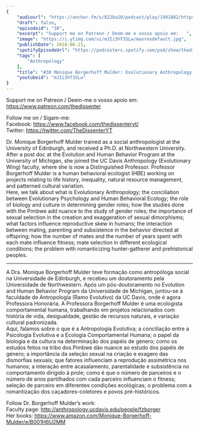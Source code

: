 ```yaml
---
{
	"audiourl": "https://anchor.fm/s/822ba20/podcast/play/1991882/https%3A%2F%2Fd3ctxlq1ktw2nl.cloudfront.net%2Fproduction%2F2018-11-27%2F7601769-44100-2-b40f74d15d3c3.mp3",
	"draft": false,
	"episodeid": "38",
	"excerpt": "Support me on Patreon / Deem-me o vosso apoio em:   ",
	"image": "https://i.ytimg.com/vi/mJIi3hT3SLw/maxresdefault.jpg",
	"publishDate": 2018-06-21,
	"spotifyEpisodeUrl": "https://podcasters.spotify.com/pod/show/thedissenter/episodes/38-Monique-Borgerhoff-Mulder-Evolutionary-Anthropology--Gender-Roles--Sexual-Selection-e2r9oa",
	"tags": [
		"Anthropology"
	],
	"title": "#38 Monique Borgerhoff Mulder: Evolutionary Anthropology, Gender Roles, Sexual Selection",
	"youtubeid": "mJIi3hT3SLw"
}
---
```

Support me on Patreon / Deem-me o vosso apoio em:   
https://www.patreon.com/thedissenter

Follow me on / Sigam-me:  
Facebook: https://www.facebook.com/thedissenteryt/  
Twitter: https://twitter.com/TheDissenterYT

Dr. Monique Borgerhoff Mulder trained as a social anthropologist at the University of Edinburgh, and received a Ph.D. at Northwestern University. After a post doc at the Evolution and Human Behavior Program at the University of Michigan, she joined the UC Davis Anthropology (Evolutionary Wing) faculty, where she is now a Distinguished Professor. Professor Borgerhoff Mulder is a human behavioral ecologist (HBE) working on projects relating to life history, inequality, natural resource management, and patterned cultural variation.  
Here, we talk about what is Evolutionary Anthropology; the conciliation between Evolutionary Psychology and Human Behavioral Ecology; the role of biology and culture in determining gender roles; how the studies done with the Pimbwe add nuance to the study of gender roles; the importance of sexual selection in the creation and exaggeration of sexual dimorphisms; what factors influence reproductive skew in humans; the interaction between mating, parenting and subsistence in the behavior directed at offspring; how the number of mates and the number of years spent with each mate influence fitness; mate selection in different ecological conditions; the problem with romanticizing hunter-gatherer and prehistorical peoples.

---

A Dra. Monique Borgerhoff Mulder teve formação como antropóloga social na Universidade de Edinburgh, e recebeu um doutoramento pela Universidade de Northwestern. Após um pós-doutoramento no Evolution and Human Behavior Program da Universidade de Michigan, juntou-se à faculdade de Antropologia (Ramo Evolutivo) da UC Davis, onde é agora Professora Honorária. A Professora Borgerhoff Mulder é uma ecologista comportamental humana, trabalhando em projetos relacionados com história de vida, desigualdade, gestão de recursos naturais, e variação cultural padronizada.  
Aqui, falamos sobre o que é a Antropologia Evolutiva; a conciliação entre a Psicologia Evolutiva e a Ecologia Comportamental Humana; o papel da biologia e da cultura na determinação dos papéis de género; como os estudos feitos na tribo dos Pimbwe dão nuance ao estudo dos papéis de género; a importância da seleção sexual na criação e exagero das dismorfias sexuais; que fatores influenciam a reprodução assimétrica nos humanos; a interação entre acasalamento, parentalidade e subsistência no comportamento dirigido à prole; como é que o número de parceiros e o número de anos partilhados com cada parceiro influenciam o fitness; seleção de parceiro em diferentes condições ecológicas; o problema com a romantização dos caçadores-coletores e povos pré-históricos. 

Follow Dr. Borgerhoff Mulder’s work:  
Faculty page: http://anthropology.ucdavis.edu/people/fzborger  
Her books: https://www.amazon.com/Monique-Borgerhoff-Mulder/e/B001H6U2MM